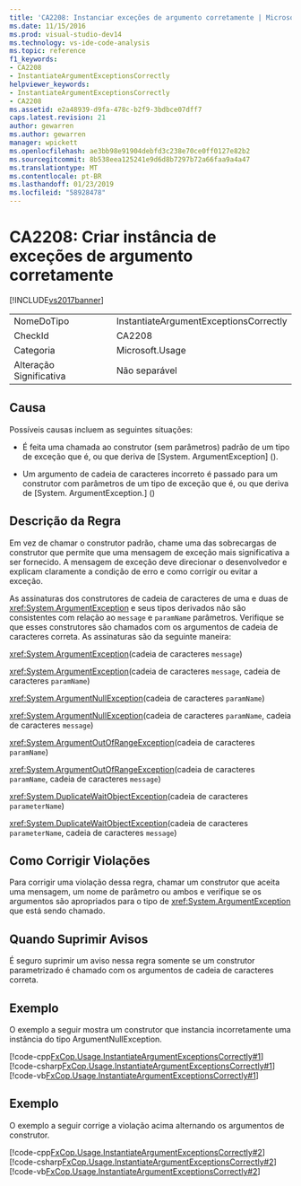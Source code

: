 ```yaml
---
title: 'CA2208: Instanciar exceções de argumento corretamente | Microsoft Docs'
ms.date: 11/15/2016
ms.prod: visual-studio-dev14
ms.technology: vs-ide-code-analysis
ms.topic: reference
f1_keywords:
- CA2208
- InstantiateArgumentExceptionsCorrectly
helpviewer_keywords:
- InstantiateArgumentExceptionsCorrectly
- CA2208
ms.assetid: e2a48939-d9fa-478c-b2f9-3bdbce07dff7
caps.latest.revision: 21
author: gewarren
ms.author: gewarren
manager: wpickett
ms.openlocfilehash: ae3bb98e91904debfd3c238e70ce0ff0127e82b2
ms.sourcegitcommit: 8b538eea125241e9d6d8b7297b72a66faa9a4a47
ms.translationtype: MT
ms.contentlocale: pt-BR
ms.lasthandoff: 01/23/2019
ms.locfileid: "58928478"
---
```

# <a name="ca2208-instantiate-argument-exceptions-correctly"></a>CA2208: Criar instância de exceções de argumento corretamente
[!INCLUDE[vs2017banner](../includes/vs2017banner.md)]

|||
|-|-|
|NomeDoTipo|InstantiateArgumentExceptionsCorrectly|
|CheckId|CA2208|
|Categoria|Microsoft.Usage|
|Alteração Significativa|Não separável|

## <a name="cause"></a>Causa
 Possíveis causas incluem as seguintes situações:

-   É feita uma chamada ao construtor (sem parâmetros) padrão de um tipo de exceção que é, ou que deriva de [System. ArgumentException] (<!-- TODO: review code entity reference <xref:assetId:///System.ArgumentException?qualifyHint=True&amp;autoUpgrade=True>  -->).

-   Um argumento de cadeia de caracteres incorreto é passado para um construtor com parâmetros de um tipo de exceção que é, ou que deriva de [System. ArgumentException.] (<!-- TODO: review code entity reference <xref:assetId:///System.ArgumentException.?qualifyHint=True&amp;autoUpgrade=True>  -->)

## <a name="rule-description"></a>Descrição da Regra
 Em vez de chamar o construtor padrão, chame uma das sobrecargas de construtor que permite que uma mensagem de exceção mais significativa a ser fornecido. A mensagem de exceção deve direcionar o desenvolvedor e explicam claramente a condição de erro e como corrigir ou evitar a exceção.

 As assinaturas dos construtores de cadeia de caracteres de uma e duas de <xref:System.ArgumentException> e seus tipos derivados não são consistentes com relação ao `message` e `paramName` parâmetros. Verifique se que esses construtores são chamados com os argumentos de cadeia de caracteres correta. As assinaturas são da seguinte maneira:

 <xref:System.ArgumentException>(cadeia de caracteres `message`)

 <xref:System.ArgumentException>(cadeia de caracteres `message`, cadeia de caracteres `paramName`)

 <xref:System.ArgumentNullException>(cadeia de caracteres `paramName`)

 <xref:System.ArgumentNullException>(cadeia de caracteres `paramName`, cadeia de caracteres `message`)

 <xref:System.ArgumentOutOfRangeException>(cadeia de caracteres `paramName`)

 <xref:System.ArgumentOutOfRangeException>(cadeia de caracteres `paramName`, cadeia de caracteres `message`)

 <xref:System.DuplicateWaitObjectException>(cadeia de caracteres `parameterName`)

 <xref:System.DuplicateWaitObjectException>(cadeia de caracteres `parameterName`, cadeia de caracteres `message`)

## <a name="how-to-fix-violations"></a>Como Corrigir Violações
 Para corrigir uma violação dessa regra, chamar um construtor que aceita uma mensagem, um nome de parâmetro ou ambos e verifique se os argumentos são apropriados para o tipo de <xref:System.ArgumentException> que está sendo chamado.

## <a name="when-to-suppress-warnings"></a>Quando Suprimir Avisos
 É seguro suprimir um aviso nessa regra somente se um construtor parametrizado é chamado com os argumentos de cadeia de caracteres correta.

## <a name="example"></a>Exemplo
 O exemplo a seguir mostra um construtor que instancia incorretamente uma instância do tipo ArgumentNullException.

 [!code-cpp[FxCop.Usage.InstantiateArgumentExceptionsCorrectly#1](../snippets/cpp/VS_Snippets_CodeAnalysis/FxCop.Usage.InstantiateArgumentExceptionsCorrectly/cpp/FxCop.Usage.InheritedPublic.cpp#1)]
 [!code-csharp[FxCop.Usage.InstantiateArgumentExceptionsCorrectly#1](../snippets/csharp/VS_Snippets_CodeAnalysis/FxCop.Usage.InstantiateArgumentExceptionsCorrectly/cs/FxCop.Usage.InheritedPublic.cs#1)]
 [!code-vb[FxCop.Usage.InstantiateArgumentExceptionsCorrectly#1](../snippets/visualbasic/VS_Snippets_CodeAnalysis/FxCop.Usage.InstantiateArgumentExceptionsCorrectly/vb/FxCop.Usage.InstantiateArgumentExceptionsCorrectly.vb#1)]

## <a name="example"></a>Exemplo
 O exemplo a seguir corrige a violação acima alternando os argumentos de construtor.

 [!code-cpp[FxCop.Usage.InstantiateArgumentExceptionsCorrectly#2](../snippets/cpp/VS_Snippets_CodeAnalysis/FxCop.Usage.InstantiateArgumentExceptionsCorrectly/cpp/FxCop.Usage.InheritedPublic.cpp#2)]
 [!code-csharp[FxCop.Usage.InstantiateArgumentExceptionsCorrectly#2](../snippets/csharp/VS_Snippets_CodeAnalysis/FxCop.Usage.InstantiateArgumentExceptionsCorrectly/cs/FxCop.Usage.InheritedPublic.cs#2)]
 [!code-vb[FxCop.Usage.InstantiateArgumentExceptionsCorrectly#2](../snippets/visualbasic/VS_Snippets_CodeAnalysis/FxCop.Usage.InstantiateArgumentExceptionsCorrectly/vb/FxCop.Usage.InstantiateArgumentExceptionsCorrectly.vb#2)]

